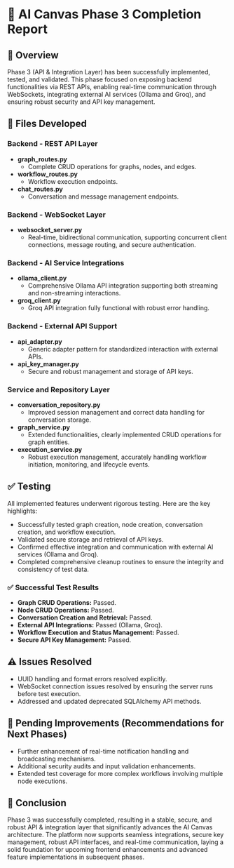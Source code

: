 # 🚀 AI Canvas Phase 3 Completion Report

## 🎯 Overview
Phase 3 (API & Integration Layer) has been successfully implemented, tested, and validated. This phase focused on exposing backend functionalities via REST APIs, enabling real-time communication through WebSockets, integrating external AI services (Ollama and Groq), and ensuring robust security and API key management.

## 📁 Files Developed
### Backend - REST API Layer
- **graph_routes.py**
  - Complete CRUD operations for graphs, nodes, and edges.
- **workflow_routes.py**
  - Workflow execution endpoints.
- **chat_routes.py**
  - Conversation and message management endpoints.

### Backend - WebSocket Layer
- **websocket_server.py**
  - Real-time, bidirectional communication, supporting concurrent client connections, message routing, and secure authentication.

### Backend - AI Service Integrations
- **ollama_client.py**
  - Comprehensive Ollama API integration supporting both streaming and non-streaming interactions.
- **groq_client.py**
  - Groq API integration fully functional with robust error handling.

### Backend - External API Support
- **api_adapter.py**
  - Generic adapter pattern for standardized interaction with external APIs.
- **api_key_manager.py**
  - Secure and robust management and storage of API keys.

### Service and Repository Layer
- **conversation_repository.py**
  - Improved session management and correct data handling for conversation storage.
- **graph_service.py**
  - Extended functionalities, clearly implemented CRUD operations for graph entities.
- **execution_service.py**
  - Robust execution management, accurately handling workflow initiation, monitoring, and lifecycle events.

## ✅ Testing
All implemented features underwent rigorous testing. Here are the key highlights:
- Successfully tested graph creation, node creation, conversation creation, and workflow execution.
- Validated secure storage and retrieval of API keys.
- Confirmed effective integration and communication with external AI services (Ollama and Groq).
- Completed comprehensive cleanup routines to ensure the integrity and consistency of test data.

### ✅ Successful Test Results
- **Graph CRUD Operations:** Passed.
- **Node CRUD Operations:** Passed.
- **Conversation Creation and Retrieval:** Passed.
- **External API Integrations:** Passed (Ollama, Groq).
- **Workflow Execution and Status Management:** Passed.
- **Secure API Key Management:** Passed.

## ⚠️ Issues Resolved
- UUID handling and format errors resolved explicitly.
- WebSocket connection issues resolved by ensuring the server runs before test execution.
- Addressed and updated deprecated SQLAlchemy API methods.

## 📌 Pending Improvements (Recommendations for Next Phases)
- Further enhancement of real-time notification handling and broadcasting mechanisms.
- Additional security audits and input validation enhancements.
- Extended test coverage for more complex workflows involving multiple node executions.

## 🚩 Conclusion
Phase 3 was successfully completed, resulting in a stable, secure, and robust API & integration layer that significantly advances the AI Canvas architecture. The platform now supports seamless integrations, secure key management, robust API interfaces, and real-time communication, laying a solid foundation for upcoming frontend enhancements and advanced feature implementations in subsequent phases.

